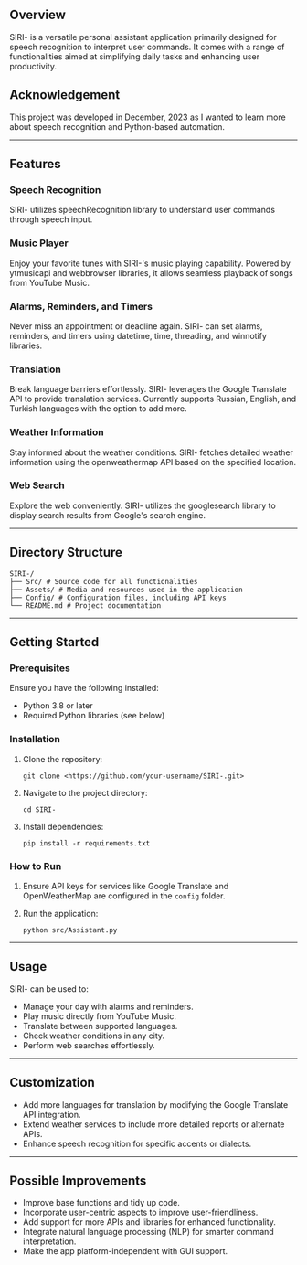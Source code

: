 ## **Overview**

SIRI- is a versatile personal assistant application primarily designed for speech recognition to interpret user commands. It comes with a range of functionalities aimed at simplifying daily tasks and enhancing user productivity.

## **Acknowledgement**

This project was developed in December, 2023 as I wanted to learn more about speech recognition and Python-based automation.

---

## **Features**

### **Speech Recognition**

SIRI- utilizes speechRecognition library to understand user commands through speech input.

### **Music Player**

Enjoy your favorite tunes with SIRI-'s music playing capability. Powered by ytmusicapi and webbrowser libraries, it allows seamless playback of songs from YouTube Music.

### **Alarms, Reminders, and Timers**

Never miss an appointment or deadline again. SIRI- can set alarms, reminders, and timers using datetime, time, threading, and winnotify libraries.

### **Translation**

Break language barriers effortlessly. SIRI- leverages the Google Translate API to provide translation services. Currently supports Russian, English, and Turkish languages with the option to add more.

### **Weather Information**

Stay informed about the weather conditions. SIRI- fetches detailed weather information using the openweathermap API based on the specified location.

### **Web Search**

Explore the web conveniently. SIRI- utilizes the googlesearch library to display search results from Google's search engine.

---

## Directory Structure

```
SIRI-/
├── Src/ # Source code for all functionalities
├── Assets/ # Media and resources used in the application
├── Config/ # Configuration files, including API keys
└── README.md # Project documentation

```

---

## Getting Started

### Prerequisites

Ensure you have the following installed:

- Python 3.8 or later
- Required Python libraries (see below)

### Installation

1. Clone the repository:
    
    ```
    git clone <https://github.com/your-username/SIRI-.git>
    
    ```
    
2. Navigate to the project directory:
    
    ```
    cd SIRI-
    
    ```
    
3. Install dependencies:
    
    ```
    pip install -r requirements.txt
    
    ```
    

### How to Run

1. Ensure API keys for services like Google Translate and OpenWeatherMap are configured in the `config` folder.
2. Run the application:
    
    ```
    python src/Assistant.py
    
    ```
    

---

## Usage

SIRI- can be used to:

- Manage your day with alarms and reminders.
- Play music directly from YouTube Music.
- Translate between supported languages.
- Check weather conditions in any city.
- Perform web searches effortlessly.

---

## Customization

- Add more languages for translation by modifying the Google Translate API integration.
- Extend weather services to include more detailed reports or alternate APIs.
- Enhance speech recognition for specific accents or dialects.

---

## Possible Improvements

- Improve base functions and tidy up code.
- Incorporate user-centric aspects to improve user-friendliness.
- Add support for more APIs and libraries for enhanced functionality.
- Integrate natural language processing (NLP) for smarter command interpretation.
- Make the app platform-independent with GUI support.
